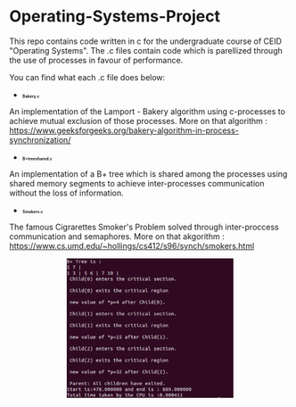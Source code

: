 # Operating-Systems-Project

This repo contains code written in c for the undergraduate course of CEID "Operating Systems".
The .c files contain code which is parellized through the use of processes in favour of performance.

You can find what each .c file does below:

* <h2 style ="font-size: 0.5em">Bakery.c</h2>
An implementation of the Lamport - Bakery algorithm using c-processes to achieve mutual exclusion of those processes.
More on that algorithm : https://www.geeksforgeeks.org/bakery-algorithm-in-process-synchronization/

* <h2 style ="font-size: 0.5em">B+treeshared.c</h2>
An implementation of a B+ tree which is shared among the processes using shared memory segments to achieve inter-processes communication without the loss of information.

* <h2 style ="font-size: 0.5em">Smokers.c</h2>
The famous Cigrarettes Smoker's Problem solved through inter-proccess communication and semaphores.
More on that akgorithm : https://www.cs.umd.edu/~hollings/cs412/s96/synch/smokers.html

<p align="center">
<a>
  <img src="https://github.com/CaptainAlready/Operating-Systems-Project/blob/main/exampleB%2BTreeShared.png" width="300" height="250">
</a> 
  </p> 

